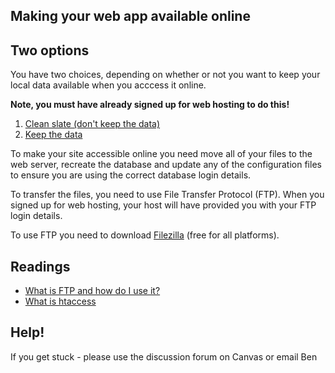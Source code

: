 ## Making your web app available online 

## Two options

You have two choices, depending on whether or not you want to keep your local data available when you acccess it online.

**Note, you must have already signed up for web hosting to do this!**

1. [Clean slate (don't keep the data)](7.1.md)
2. [Keep the data](7.2.md)

To make your site accessible online you need move all of your files to the web server, recreate the database and update any of the configuration files to ensure you are using the correct database login details.

To transfer the files, you need to use File Transfer Protocol (FTP). When you signed up for web hosting, your host will have provided you with your FTP login details. 

To use FTP you need to download [Filezilla](https://filezilla-project.org) (free for all platforms).

## Readings
*   [What is FTP and how do I use it?](https://www.lifewire.com/ftp-defined-2654479) 
*   [What is htaccess](http://www.htaccess-guide.com)

## Help!
If you get stuck - please use the discussion forum on Canvas or email Ben
